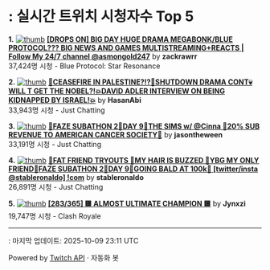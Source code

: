 # : 실시간 트위치 시청자수 Top 5

**1.** [![thumb](https://static-cdn.jtvnw.net/previews-ttv/live_user_zackrawrr-320x180.jpg)](https://twitch.tv/zackrawrr)
**[[DROPS ON] BIG DAY HUGE DRAMA MEGABONK/BLUE PROTOCOL??? BIG NEWS AND GAMES MULTISTREAMING+REACTS | Follow My 24/7 channel @asmongold247](https://twitch.tv/zackrawrr)** by **zackrawrr**<br>37,424명 시청  - Blue Protocol: Star Resonance

**2.** [![thumb](https://static-cdn.jtvnw.net/previews-ttv/live_user_hasanabi-320x180.jpg)](https://twitch.tv/HasanAbi)
**[🚨CEASEFIRE IN PALESTINE?!?🚨SHUTDOWN DRAMA CONT💀WILL T GET THE NOBEL?!💥DAVID ADLER INTERVIEW ON BEING KIDNAPPED BY ISRAEL!💥](https://twitch.tv/HasanAbi)** by **HasanAbi**<br>33,943명 시청  - Just Chatting

**3.** [![thumb](https://static-cdn.jtvnw.net/previews-ttv/live_user_jasontheween-320x180.jpg)](https://twitch.tv/jasontheween)
**[🔴FAZE SUBATHON 2🔴DAY 9🔴THE SIMS w/ @Cinna 🔴20% SUB REVENUE TO AMERICAN CANCER SOCIETY🔴](https://twitch.tv/jasontheween)** by **jasontheween**<br>33,191명 시청  - Just Chatting

**4.** [![thumb](https://static-cdn.jtvnw.net/previews-ttv/live_user_stableronaldo-320x180.jpg)](https://twitch.tv/stableronaldo)
**[🎃FAT FRIEND TRYOUTS 🎃MY HAIR IS BUZZED 🎃YBG MY ONLY FRIEND🎃FAZE SUBATHON 2🎃DAY 9🎃GOING BALD AT 100k🎃 [twitter/insta @stableronaldo] !com](https://twitch.tv/stableronaldo)** by **stableronaldo**<br>26,891명 시청  - Just Chatting

**5.** [![thumb](https://static-cdn.jtvnw.net/previews-ttv/live_user_jynxzi-320x180.jpg)](https://twitch.tv/Jynxzi)
**[[283/365] 🟨 ALMOST ULTIMATE CHAMPION 🟨](https://twitch.tv/Jynxzi)** by **Jynxzi**<br>19,747명 시청  - Clash Royale


---
: 마지막 업데이트: 2025-10-09 23:11 UTC

Powered by [Twitch API](https://dev.twitch.tv/docs/api/reference) · 자동화 봇